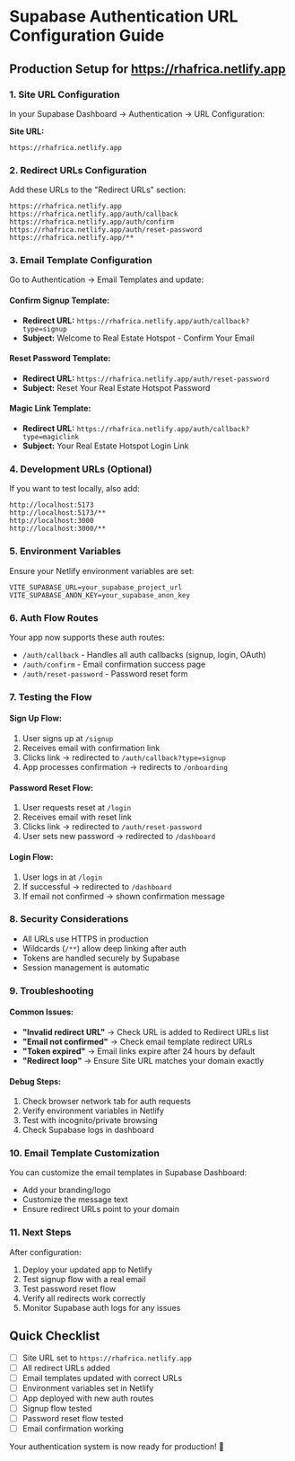 # Supabase Authentication URL Configuration Guide

## Production Setup for https://rhafrica.netlify.app

### 1. Site URL Configuration
In your Supabase Dashboard → Authentication → URL Configuration:

**Site URL:**
```
https://rhafrica.netlify.app
```

### 2. Redirect URLs Configuration
Add these URLs to the "Redirect URLs" section:

```
https://rhafrica.netlify.app
https://rhafrica.netlify.app/auth/callback
https://rhafrica.netlify.app/auth/confirm
https://rhafrica.netlify.app/auth/reset-password
https://rhafrica.netlify.app/**
```

### 3. Email Template Configuration
Go to Authentication → Email Templates and update:

#### Confirm Signup Template:
- **Redirect URL:** `https://rhafrica.netlify.app/auth/callback?type=signup`
- **Subject:** Welcome to Real Estate Hotspot - Confirm Your Email

#### Reset Password Template:
- **Redirect URL:** `https://rhafrica.netlify.app/auth/reset-password`
- **Subject:** Reset Your Real Estate Hotspot Password

#### Magic Link Template:
- **Redirect URL:** `https://rhafrica.netlify.app/auth/callback?type=magiclink`
- **Subject:** Your Real Estate Hotspot Login Link

### 4. Development URLs (Optional)
If you want to test locally, also add:

```
http://localhost:5173
http://localhost:5173/**
http://localhost:3000
http://localhost:3000/**
```

### 5. Environment Variables
Ensure your Netlify environment variables are set:

```env
VITE_SUPABASE_URL=your_supabase_project_url
VITE_SUPABASE_ANON_KEY=your_supabase_anon_key
```

### 6. Auth Flow Routes
Your app now supports these auth routes:

- `/auth/callback` - Handles all auth callbacks (signup, login, OAuth)
- `/auth/confirm` - Email confirmation success page
- `/auth/reset-password` - Password reset form

### 7. Testing the Flow

#### Sign Up Flow:
1. User signs up at `/signup`
2. Receives email with confirmation link
3. Clicks link → redirected to `/auth/callback?type=signup`
4. App processes confirmation → redirects to `/onboarding`

#### Password Reset Flow:
1. User requests reset at `/login`
2. Receives email with reset link
3. Clicks link → redirected to `/auth/reset-password`
4. User sets new password → redirected to `/dashboard`

#### Login Flow:
1. User logs in at `/login`
2. If successful → redirected to `/dashboard`
3. If email not confirmed → shown confirmation message

### 8. Security Considerations

- All URLs use HTTPS in production
- Wildcards (`/**`) allow deep linking after auth
- Tokens are handled securely by Supabase
- Session management is automatic

### 9. Troubleshooting

#### Common Issues:
- **"Invalid redirect URL"** → Check URL is added to Redirect URLs list
- **"Email not confirmed"** → Check email template redirect URLs
- **"Token expired"** → Email links expire after 24 hours by default
- **"Redirect loop"** → Ensure Site URL matches your domain exactly

#### Debug Steps:
1. Check browser network tab for auth requests
2. Verify environment variables in Netlify
3. Test with incognito/private browsing
4. Check Supabase logs in dashboard

### 10. Email Template Customization

You can customize the email templates in Supabase Dashboard:
- Add your branding/logo
- Customize the message text
- Ensure redirect URLs point to your domain

### 11. Next Steps

After configuration:
1. Deploy your updated app to Netlify
2. Test signup flow with a real email
3. Test password reset flow
4. Verify all redirects work correctly
5. Monitor Supabase auth logs for any issues

## Quick Checklist

- [ ] Site URL set to `https://rhafrica.netlify.app`
- [ ] All redirect URLs added
- [ ] Email templates updated with correct URLs
- [ ] Environment variables set in Netlify
- [ ] App deployed with new auth routes
- [ ] Signup flow tested
- [ ] Password reset flow tested
- [ ] Email confirmation working

Your authentication system is now ready for production! 🚀